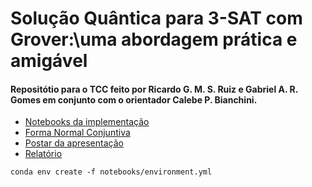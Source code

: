 # Solução Quântica para 3-SAT com Grover:\\uma abordagem prática e amigável

#### Repositótio para o TCC feito por Ricardo G. M. S. Ruiz e Gabriel A. R. Gomes em conjunto com o orientador Calebe P. Bianchini.

* [Notebooks da implementação](https://github.com/gabrielms201/Quantum-Implementation-For-SAT-Problem-Solving/tree/master/NoteBooks)
* [Forma Normal Conjuntiva](https://github.com/gabrielms201/Quantum-Implementation-For-SAT-Problem-Solving/tree/master/cnfs)
* [Postar da apresentação](https://github.com/gabrielms201/Quantum-Implementation-For-SAT-Problem-Solving/blob/master/Poster.pdf)
* [Relatório](https://github.com/gabrielms201/Quantum-Implementation-For-SAT-Problem-Solving/blob/master/Relat%C3%B3rio.pdf)

```
conda env create -f notebooks/environment.yml
```
